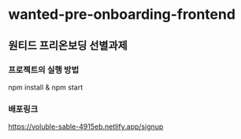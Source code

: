 # wanted-pre-onboarding-frontend

## 원티드 프리온보딩 선별과제

### 프로젝트의 실행 방법

npm install & npm start

### 배포링크

https://voluble-sable-4915eb.netlify.app/signup
